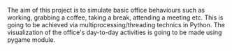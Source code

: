 The aim of this project is to simulate basic office behaviours such as working, grabbing a coffee, taking a break, attending a meeting etc. This is going to be achieved via multiprocessing/threading technics in Python. The visualization of the office's day-to-day activities is going to be made using pygame module.
